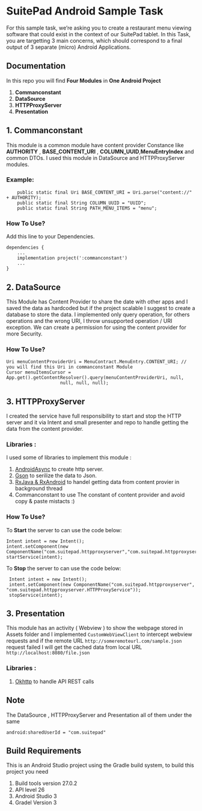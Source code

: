 # SuitePad Android Sample Task

For this sample task, we’re asking you to create a restaurant menu viewing software that could exist in the context of our SuitePad tablet.  In this Task, you are targetting 3 main concerns, which should correspond to a final output of 3 separate (micro) Android Applications.

## Documentation
In this repo you will find **Four Modules** in **One Android Project**

1. **Commanconstant** 
2. **DataSource**
3. **HTTPProxyServer**
4. **Presentation**


## 1. Commanconstant 

This module is a common module have content provider Constance like __AUTHORITY__ , __BASE\_CONTENT\_URI__ , __COLUMN\_UUID__,__MenuEntryIndex__ and common DTOs.
I used this module in DataSource and HTTPProxyServer modules.



### Example:
			 
		public static final Uri BASE_CONTENT_URI = Uri.parse("content://" + AUTHORITY);
		public static final String COLUMN_UUID = "UUID";
		public static final String PATH_MENU_ITEMS = "menu";

### How To Use?
Add this line to your Dependencies.

	dependencies {
		...
	    implementation project(':commanconstant')
	    ...
	}


## 2. DataSource 
This Module has Content Provider to share the date with other apps and I saved the data as hardcoded but if the project scalable I suggest to create a database to store the data. I implemented only query operation, for others operations and the wrong URI, I throw unsupported operation / URI  exception. We can create a permission for using the content provider for more Security. 


### How To Use?

	Uri menuContentProviderUri = MenuContract.MenuEntry.CONTENT_URI; // you will find this Uri in commanconstant Module
	Cursor menuItemsCursor = App.get().getContentResolver().query(menuContentProviderUri, null,
                        null, null, null);



## 3. HTTPProxyServer 

I created the service have full responsibility to start and stop the HTTP server and it via Intent and small presenter and repo to handle getting the data from the content provider.


### Libraries : 
I used some of libraries to implement this module :

1. [AndroidAsync](https://github.com/koush/AndroidAsync) to create http server. 
2. [Gson](https://github.com/google/gson) to serilize the data to Json.
3. [RxJava & RxAndroid](https://github.com/ReactiveX/RxAndroid) to handel getting data from content provier in background thread 
4. Commanconstant to use The constant of content provider and avoid copy & paste mistacts :)
 

### How To Use?

To **Start** the server to can use the code below:

	Intent intent = new Intent();
	intent.setComponent(new ComponentName("com.suitepad.httpproxyserver","com.suitepad.httpproxyserver.HTTPProxyService"));
    startService(intent);
    

To **Stop** the server to can use the code below:
	
	 Intent intent = new Intent();
	 intent.setComponent(new ComponentName("com.suitepad.httpproxyserver", "com.suitepad.httpproxyserver.HTTPProxyService"));
     stopService(intent);


## 3. Presentation 
This module has an activity ( Webview ) to show the webpage stored in Assets folder and I implemented `CustomWebViewClient` to intercept webview requests  and if the remote URL `http://someremoteurl.com/sample.json` request failed I will get the cached data from local URL `http://localhost:8080/file.json` 

### Libraries : 

1. [Okhttp](http://square.github.io/okhttp/) to handle API REST calls

## Note
The DataSource , HTTPProxyServer and Presentation all of them under the same

	android:sharedUserId = "com.suitepad"


## Build Requirements

This is an Android Studio project using the Gradle build system, to build this project you need

1. Build tools version 27.0.2
2. API level 26
3. Android Studio 3 
4. Gradel Version 3


